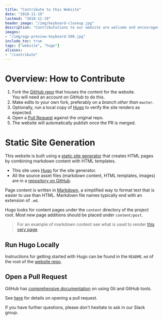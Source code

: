 ```yaml
---
title: "Contribute to this Website"
date: "2018-11-19"
lastmod: "2018-11-19"
header_image: "/img/keyboard-closeup.jpg"
description: "Contribututions to our website are welcome and encouraged from community members!  This page describes how to get started."
images:
- "/img/ogp-preview-keyboard-500.jpg"
include_toc: true
tags: ["website", "hugo"]
aliases:
- "/contribute"
---
```


# Overview: How to Contribute

  1. Fork the [GitHub repo][website_repo] that houses the content for the website.  
     You will need an account on GitHub to do this.
  1. Make edits to your own fork, preferably on a _branch other than_ `master`.
  1. Optionally, run a local copy of [Hugo][hugo_site] to verify the site renders as expected.
  1. Open a [Pull Request][pull_request] against the original repo.
  1. The website will automatically publish once the PR is merged.

# Static Site Generation

This website is built using a [static site generator][static_generator] that creates HTML pages by combining markdown content with HTML templates.

* This site uses [Hugo][hugo_site] for the site generator.
* All the source asset files (markdown content, HTML templates, images) are in a [repository on GitHub][website_repo].

Page content is written in [Markdown][markdown], a simplified way to format text that is easier to use than HTML.  Markdown file names typically end with an extension of `.md`.

Hugo looks for content pages under the `content` directory of the project root.  Most new page additions should be placed under `content/post`.

> For an example of markdown content see what is used to render [this very page][this_page].

## Run Hugo Locally

Instructions for getting started with Hugo can be found in the `README.md` of the root of the [website repo][website_repo].

## Open a Pull Request

GitHub has [comprehensive documentation][github_help] on using Git and GitHub tools.

See [here][pull_request] for details on opening a pull request.

If you have further questions, please don't hesitate to ask in our Slack group.


[hugo_site]: https://gohugo.io/
[website_repo]: https://github.com/PDXPythonPirates/pythonpirates.org
[static_generator]: https://www.staticgen.com/
[markdown]: https://guides.github.com/features/mastering-markdown/
[github_help]: https://help.github.com/
[pull_request]: https://help.github.com/articles/creating-a-pull-request/
[this_page]: https://raw.githubusercontent.com/PDXPythonPirates/pythonpirates.org/master/content/post/contribute-to-website.md
